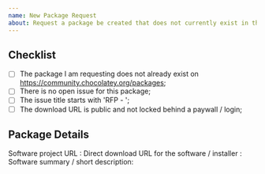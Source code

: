 ```yaml
---
name: New Package Request
about: Request a package be created that does not currently exist in the Chocolatey Community Repository?
---
```


<!--
* Please ensure the package does not already exist in the Chocolatey Community Repository - https://community.chocolatey.org/packages - by using a relevant search.

* Please ensure there is no existing open package request.

* Please ensure the issue title starts with 'RFP - ' - for example 'RFP - adobe-reader'
* Please also ensure the issue title matches the identifier you expect the package should be named.

* Please ensure you have both the Software Project URL and the Software Download URL before continuing.

NOTE: Keep in mind we have an etiquette regarding communication that we expect folks to observe when they are looking for support in the Chocolatey community - https://github.com/chocolatey/chocolatey-package-requests/blob/master/README.md#etiquette-regarding-communication

PLEASE REMOVE ALL COMMENTS ONCE YOU HAVE READ THEM.

-->

## Checklist

- [ ] The package I am requesting does not already exist on https://community.chocolatey.org/packages;
- [ ] There is no open issue for this package;
- [ ] The issue title starts with 'RFP - ';
- [ ] The download URL is public and not locked behind a paywall / login;

## Package Details

Software project URL :
Direct download URL for the software / installer :
Software summary / short description:

<!-- ## Package Expectations
Here you can make suggestions on what you would expect the package to do outside of 'installing' - eg. adding icons to the desktop
-->
